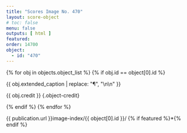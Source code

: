 ```yaml
---
title: "Scores Image No. 470"
layout: score-object
# toc: false
menu: false
outputs: [ html ]
featured: 
order: 14700
object:
  - id: "470"
---
```


{% for obj in objects.object_list %}
{% if obj.id == object[0].id %}

{{ obj.extended_caption | replace: "¶", "\n\n" }}

{{ obj.credit }} {.object-credit}

{% endif %}
{% endfor %}

<div class="object-credit object-url is-print-only">

{{ publication.url }}image-index/{{ object[0].id }}/ {% if featured %}*{% endif %}

</div>
